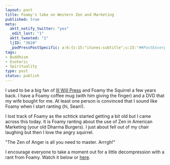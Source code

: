 ```yaml
--- 
layout: post
title: Foamy's take on Western Zen and Marketing
published: true
meta: 
  aktt_notify_twitter: "yes"
  _edit_last: "1"
  aktt_tweeted: "1"
  ljID: "3610"
  _podPressPostSpecific: a:6:{s:15:"itunes:subtitle";s:15:"##PostExcerpt##";s:14:"itunes:summary";s:15:"##PostExcerpt##";s:15:"itunes:keywords";s:17:"##WordPressCats##";s:13:"itunes:author";s:10:"##Global##";s:15:"itunes:explicit";s:7:"Default";s:12:"itunes:block";s:7:"Default";}
tags: 
- Buddhism
- Esoteric
- Spirituality
type: post
status: publish
---
```

I used to be a big fan of <a href="http://www.illwillpress.com/">Ill Will Press</a> and Foamy the Squirrel a few years back. I have a Foamy coffee mug (with him giving the finger) and a DVD that my wife bought for me. At least one person is convinced that I sound like Foamy when I start ranting (hi, Sean!).

I lost track of Foamy as the schtick started getting a bit old but I came across this today. It is Foamy ranting about the use of Zen in American Marketing (your old Dharma Burgers). I just about fell out of my chair laughing but then I love the angry squirrel. 

"The Zen of Anger is all you need to master. Arrrgh!"

I encourage everyone to take a moment out for a little decompression with a rant from Foamy. Watch it below or <a href="http://www.youtube.com/watch?v=qw5lsBHecvM">here</a>.

<lj-embed><object width="425" height="344"><param name="movie" value="http://www.youtube.com/v/qw5lsBHecvM&hl=en_US&fs=1&"></param><param name="allowFullScreen" value="true"></param><param name="allowscriptaccess" value="always"></param><embed src="http://www.youtube.com/v/qw5lsBHecvM&hl=en_US&fs=1&" type="application/x-shockwave-flash" allowscriptaccess="always" allowfullscreen="true" width="425" height="344"></embed></object></lj-embed>
